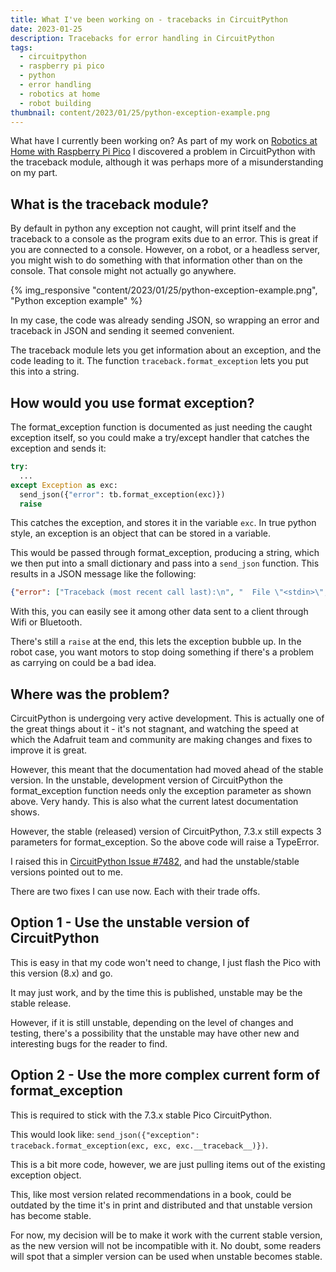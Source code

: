 ```yaml
---
title: What I've been working on - tracebacks in CircuitPython
date: 2023-01-25
description: Tracebacks for error handling in CircuitPython
tags:
  - circuitpython
  - raspberry pi pico
  - python
  - error handling
  - robotics at home
  - robot building
thumbnail: content/2023/01/25/python-exception-example.png
---
```

What have I currently been working on? As part of my work on [Robotics at Home with Raspberry Pi Pico](https://packt.link/5swS2) I discovered a problem in CircuitPython with the traceback module, although it was perhaps more of a misunderstanding on my part.

## What is the traceback module?

By default in python any exception not caught, will print itself and the traceback to a console as the program exits due to an error. This is great if you are connected to a console. However, on a robot, or a headless server, you might wish to do something with that information other than on the console. That console might not actually go anywhere.

{% img_responsive "content/2023/01/25/python-exception-example.png", "Python exception example" %}

In my case, the code was already sending JSON, so wrapping an error and traceback in JSON and sending it seemed convenient.

The traceback module lets you get information about an exception, and the code leading to it. The function `traceback.format_exception` lets you put this into a string.

## How would you use format exception?

The format_exception function is documented as just needing the caught exception itself, so you could make a try/except handler that catches the exception and sends it:

```python
try:
  ...
except Exception as exc:
  send_json({"error": tb.format_exception(exc)})
  raise
```

This catches the exception, and stores it in the variable `exc`.
In true python style, an exception is an object that can be stored in a variable.

This would be passed through format_exception, producing a string, which we then put into a small dictionary and pass into a `send_json` function. This results in a JSON message like the following:

```json
{"error": ["Traceback (most recent call last):\n", "  File \"<stdin>\", line 2, in <module>\n", "ZeroDivisionError: division by zero\n"]}
```

With this, you can easily see it among other data sent to a client through Wifi or Bluetooth.

There's still a `raise` at the end, this lets the exception bubble up.
In the robot case, you want motors to stop doing something if there's a problem as carrying on could be a bad idea.

## Where was the problem?

CircuitPython is undergoing very active development.
This is actually one of the great things about it - it's not stagnant, and watching the speed at which the Adafruit team and community are making changes and fixes to improve it is great.

However, this meant that the documentation had moved ahead of the stable version. In the unstable, development version of CircuitPython the format_exception function needs only the exception parameter as shown above. Very handy. This is also what the current latest documentation shows.

However, the stable (released) version of CircuitPython, 7.3.x still expects 3 parameters for format_exception.
So the above code will raise a TypeError.

I raised this in [CircuitPython Issue #7482](https://github.com/adafruit/circuitpython/issues/7482), and had the unstable/stable versions pointed out to me.

There are two fixes I can use now. Each with their trade offs.

## Option 1 - Use the unstable version of CircuitPython

This is easy in that my code won't need to change, I just flash the Pico with this version (8.x) and go.

It may just work, and by the time this is published, unstable may be the stable release.

However, if it is still unstable, depending on the level of changes and testing, there's a possibility that the unstable may have other new and interesting bugs for the reader to find.

## Option 2 - Use the more complex current form of format_exception

This is required to stick with the 7.3.x stable Pico CircuitPython.

This would look like:
`send_json({"exception": traceback.format_exception(exc, exc, exc.__traceback__)})`.

This is a bit more code, however, we are just pulling items out of the existing exception object.

This, like most version related recommendations in a book, could be outdated by the time it's in print and distributed and that unstable version has become stable.

For now, my decision will be to make it work with the current stable version, as the new version will not be incompatible with it. No doubt, some readers will spot that a simpler version can be used when unstable becomes stable.
